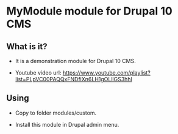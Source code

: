 # MyModule module for Drupal 10 CMS



## What is it?

 - It is a demonstration module for Drupal 10 CMS.

 - Youtube video url: https://www.youtube.com/playlist?list=PLpVC00PAQQxFNDfiXn6LH1gOLllGS3hhl


## Using

 - Copy to folder modules/custom.

 - Install this module in Drupal admin menu.

